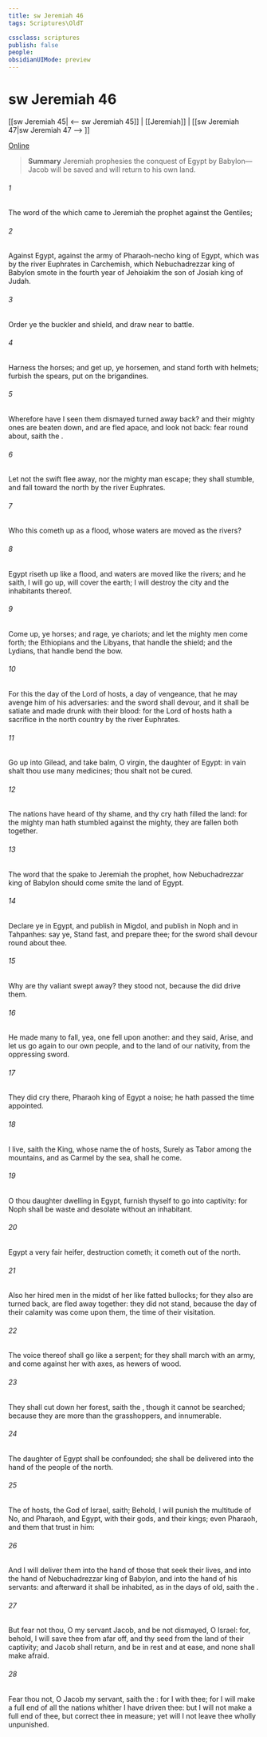 ```yaml
---
title: sw Jeremiah 46
tags: Scriptures\OldT

cssclass: scriptures
publish: false
people:
obsidianUIMode: preview
---
```


# sw Jeremiah 46
[[sw Jeremiah 45| <-- sw Jeremiah 45]] | [[Jeremiah]] | [[sw Jeremiah 47|sw Jeremiah 47 --> ]]

[Online](https://churchofjesuschrist.org/study/scriptures/ot/jer/46?lang=eng)

> __Summary__
Jeremiah prophesies the conquest of Egypt by Babylon—Jacob will be saved and will return to his own land.

###### 1 
The word of the  which came to Jeremiah the prophet against the Gentiles;

###### 2 
Against Egypt, against the army of Pharaoh-necho king of Egypt, which was by the river Euphrates in Carchemish, which Nebuchadrezzar king of Babylon smote in the fourth year of Jehoiakim the son of Josiah king of Judah.

###### 3 
Order ye the buckler and shield, and draw near to battle.

###### 4 
Harness the horses; and get up, ye horsemen, and stand forth with  helmets; furbish the spears,  put on the brigandines.

###### 5 
Wherefore have I seen them dismayed  turned away back? and their mighty ones are beaten down, and are fled apace, and look not back:  fear  round about, saith the .

###### 6 
Let not the swift flee away, nor the mighty man escape; they shall stumble, and fall toward the north by the river Euphrates.

###### 7 
Who  this  cometh up as a flood, whose waters are moved as the rivers?

###### 8 
Egypt riseth up like a flood, and  waters are moved like the rivers; and he saith, I will go up,  will cover the earth; I will destroy the city and the inhabitants thereof.

###### 9 
Come up, ye horses; and rage, ye chariots; and let the mighty men come forth; the Ethiopians and the Libyans, that handle the shield; and the Lydians, that handle  bend the bow.

###### 10 
For this  the day of the Lord  of hosts, a day of vengeance, that he may avenge him of his adversaries: and the sword shall devour, and it shall be satiate and made drunk with their blood: for the Lord  of hosts hath a sacrifice in the north country by the river Euphrates.

###### 11 
Go up into Gilead, and take balm, O virgin, the daughter of Egypt: in vain shalt thou use many medicines;  thou shalt not be cured.

###### 12 
The nations have heard of thy shame, and thy cry hath filled the land: for the mighty man hath stumbled against the mighty,  they are fallen both together.

###### 13 
The word that the  spake to Jeremiah the prophet, how Nebuchadrezzar king of Babylon should come  smite the land of Egypt.

###### 14 
Declare ye in Egypt, and publish in Migdol, and publish in Noph and in Tahpanhes: say ye, Stand fast, and prepare thee; for the sword shall devour round about thee.

###### 15 
Why are thy valiant  swept away? they stood not, because the  did drive them.

###### 16 
He made many to fall, yea, one fell upon another: and they said, Arise, and let us go again to our own people, and to the land of our nativity, from the oppressing sword.

###### 17 
They did cry there, Pharaoh king of Egypt  a noise; he hath passed the time appointed.

###### 18 
 I live, saith the King, whose name  the  of hosts, Surely as Tabor  among the mountains, and as Carmel by the sea,  shall he come.

###### 19 
O thou daughter dwelling in Egypt, furnish thyself to go into captivity: for Noph shall be waste and desolate without an inhabitant.

###### 20 
Egypt  a very fair heifer,  destruction cometh; it cometh out of the north.

###### 21 
Also her hired men  in the midst of her like fatted bullocks; for they also are turned back,  are fled away together: they did not stand, because the day of their calamity was come upon them,  the time of their visitation.

###### 22 
The voice thereof shall go like a serpent; for they shall march with an army, and come against her with axes, as hewers of wood.

###### 23 
They shall cut down her forest, saith the , though it cannot be searched; because they are more than the grasshoppers, and  innumerable.

###### 24 
The daughter of Egypt shall be confounded; she shall be delivered into the hand of the people of the north.

###### 25 
The  of hosts, the God of Israel, saith; Behold, I will punish the multitude of No, and Pharaoh, and Egypt, with their gods, and their kings; even Pharaoh, and  them that trust in him:

###### 26 
And I will deliver them into the hand of those that seek their lives, and into the hand of Nebuchadrezzar king of Babylon, and into the hand of his servants: and afterward it shall be inhabited, as in the days of old, saith the .

###### 27 
But fear not thou, O my servant Jacob, and be not dismayed, O Israel: for, behold, I will save thee from afar off, and thy seed from the land of their captivity; and Jacob shall return, and be in rest and at ease, and none shall make  afraid.

###### 28 
Fear thou not, O Jacob my servant, saith the : for I  with thee; for I will make a full end of all the nations whither I have driven thee: but I will not make a full end of thee, but correct thee in measure; yet will I not leave thee wholly unpunished.

